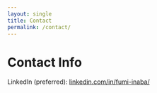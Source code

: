 ```yaml
---
layout: single
title: Contact
permalink: /contact/
---
```


# Contact Info
LinkedIn (preferred): [linkedin.com/in/fumi-inaba/](https://www.linkedin.com/in/fumi-inaba/)
